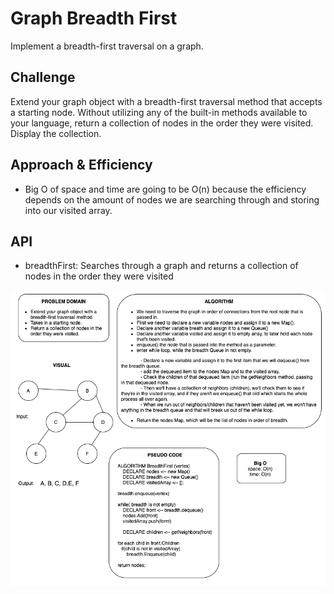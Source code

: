 # Graph Breadth First
Implement a breadth-first traversal on a graph.

## Challenge
Extend your graph object with a breadth-first traversal method that accepts a starting node. Without utilizing any of the built-in methods available to your language, return a collection of nodes in the order they were visited. Display the collection.

## Approach & Efficiency
- Big O of space and time are going to be O(n) because the efficiency depends on the amount of nodes we are searching through and storing into our visited array.
## API

- breadthFirst: Searches through a graph and returns a collection of nodes in the order they were visited

![whiteboard](bfwb.png)